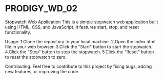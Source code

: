 # PRODIGY_WD_02
Stopwatch Web Application
This is a simple stopwatch web application built using HTML, CSS, and JavaScript. It features start, stop, and reset functionality.

Usage: 
1.Clone the repository to your local machine.
2.Open the index.html file in your web browser.
3.Click the "Start" button to start the stopwatch.
4.Click the "Stop" button to stop the stopwatch.
5.Click the "Reset" button to reset the stopwatch to zero.

Contributing: 
Feel free to contribute to this project by fixing bugs, adding new features, or improving the code.
